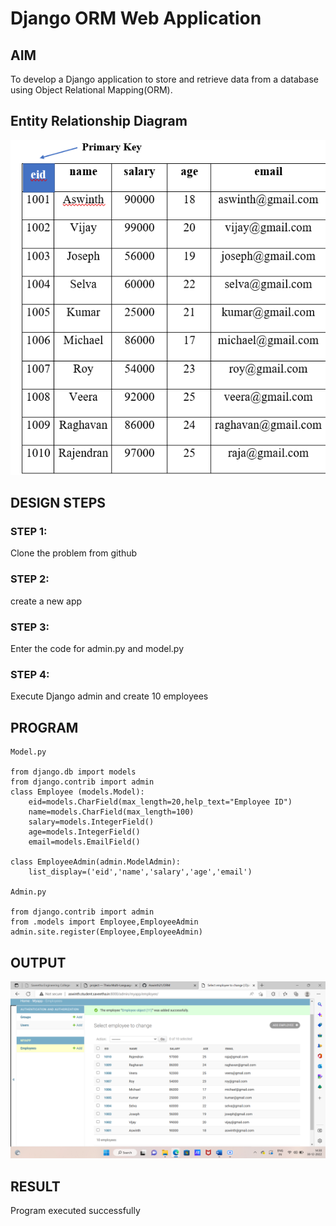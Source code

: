 # Django ORM Web Application

## AIM
To develop a Django application to store and retrieve data from a database using Object Relational Mapping(ORM).

## Entity Relationship Diagram

![Entity Relationship Diagram](./er.png)

## DESIGN STEPS

### STEP 1:
Clone the problem from github

### STEP 2:
create a new app

### STEP 3:
Enter the code for admin.py and model.py

### STEP 4:
Execute Django admin and create 10 employees

## PROGRAM

```
Model.py

from django.db import models
from django.contrib import admin
class Employee (models.Model):
    eid=models.CharField(max_length=20,help_text="Employee ID")
    name=models.CharField(max_length=100)
    salary=models.IntegerField()
    age=models.IntegerField()
    email=models.EmailField()

class EmployeeAdmin(admin.ModelAdmin):
    list_display=('eid','name','salary','age','email')

Admin.py

from django.contrib import admin
from .models import Employee,EmployeeAdmin
admin.site.register(Employee,EmployeeAdmin)
```

## OUTPUT

![OUTPUT](./Out.png)

## RESULT

Program executed successfully